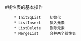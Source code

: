 #线性表的基本操作

        * InitSqList    初始化  
        * ListInsert    插入元素  
        * ListDelete    删除元素  
        * MergeList     合并两个线性表
        
